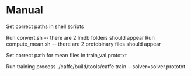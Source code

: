 # Manual

Set correct paths in shell scripts

Run convert.sh -- there are 2 lmdb folders should appear
Run compute_mean.sh -- there are 2 protobinary files should appear

Set correct path for mean files in train_val.prototxt

Run training process ./caffe/build/tools/caffe train --solver=solver.prototxt
